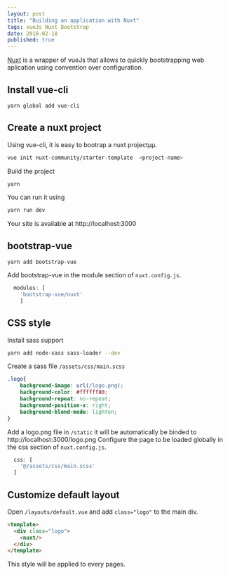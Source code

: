 ```yaml
---
layout: post
title: "Building an application with Nuxt"
tags: vueJs Nuxt Bootstrap
date: 2018-02-18
published: true
---
```


[Nuxt](https://nuxtjs.org/) is a wrapper of vueJs that allows to quickly bootstrapping web aplication using convention over configuration.

## Install vue-cli

```bash
yarn global add vue-cli
```

## Create a nuxt project

Using vue-cli, it is easy to bootrap a nuxt projectµµ.

```bash
vue init nuxt-community/starter-template  <project-name>
```

Build the project

```bash
yarn
```

You can run it using

```bash
yarn run dev
```

Your site is available at http://localhost:3000

## bootstrap-vue

```
yarn add bootstrap-vue
```

Add bootstrap-vue in the module section of `nuxt.config.js`.
```javascript
  modules: [
    'bootstrap-vue/nuxt'
    ]
```

## CSS style

Install sass support

```bash
yarn add node-sass sass-loader --dev
```

Create a sass file `/assets/css/main.scss`
```css
.logo{
    background-image: url(/logo.png);
    background-color: #ffffff80;
    background-repeat: no-repeat;
    background-position-x: right;
    background-blend-mode: lighten;
}
```

Add a logo.png file in `/static` it will be automatically be binded to http://localhost:3000/logo.png
Configure the page to be loaded globally in the css section of `nuxt.config.js`.

```javascript
  css: [
    '@/assets/css/main.scss'
  ]
```

## Customize default layout

Open `/layouts/default.vue` and add `class="logo"` to the main div.
```html
<template>
  <div class="logo">
    <nuxt/>
  </div>
</template>
```

This style will be applied to every pages.

                                                                        

